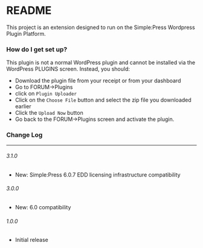 # README #

This project is an extension designed to run on the Simple:Press Wordpress Plugin Platform.  

### How do I get set up? ###

This plugin is not a normal WordPress plugin and cannot be installed via the WordPress PLUGINS screen.
Instead, you should:

- Download the plugin file from your receipt or from your dashboard
- Go to FORUM->Plugins
- click on `Plugin Uploader`
- Click on the `Choose File` button and select the zip file you downloaded earlier
- Click the `Upload Now` button
- Go back to the FORUM->Plugins screen and activate the plugin.


### Change Log  ###
-----------------------------------------------------------------------------------------
###### 3.1.0
- New: Simple:Press 6.0.7 EDD licensing infrastructure compatibility

###### 3.0.0
- New: 6.0 compatibility

###### 1.0.0
- Initial release